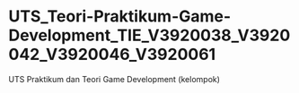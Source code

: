 # UTS_Teori-Praktikum-Game-Development_TIE_V3920038_V3920042_V3920046_V3920061
UTS Praktikum dan Teori Game Development (kelompok)
